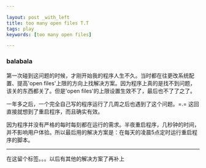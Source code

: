 ```yaml
---

layout: post _with_left
title: too many open files T.T
tags: play
keywords: [too many open files]

---
```


### balabala

第一次碰到这问题的时候，才刚开始我的程序人生不久。当时都在往更改系统配置、提高'open files'上限的方向上找解决方案。因为程序上真的是找不到问题，该关的东西都关了。但是'open files'的上限设置生效不了，最后也不了了之了。    

    
一年多之后，一个完全自己写的程序运行了几周之后也遇到了这个问题。=.= 这回直接就想到了重启程序，而且确实有效。    

    
因为程序并没有严格的每时每刻都在运行的需求。半夜重启程序，几秒钟的时间，并不影响用户体验。所以最后用的解决方案是：在每天的凌晨5点定时运行重启程序的脚本。        

    
---

在这留个标签。。。以后有其他的解决方案了再补上
